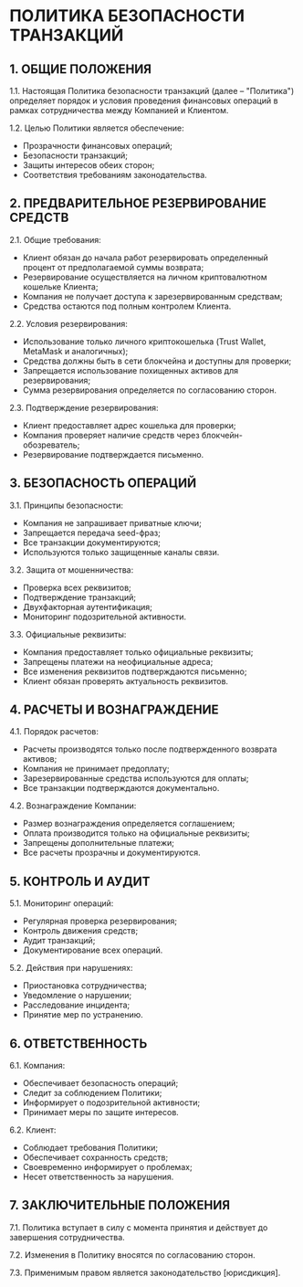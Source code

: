 # ПОЛИТИКА БЕЗОПАСНОСТИ ТРАНЗАКЦИЙ

## 1. ОБЩИЕ ПОЛОЖЕНИЯ

1.1. Настоящая Политика безопасности транзакций (далее – "Политика") определяет порядок и условия проведения финансовых операций в рамках сотрудничества между Компанией и Клиентом.

1.2. Целью Политики является обеспечение:
- Прозрачности финансовых операций;
- Безопасности транзакций;
- Защиты интересов обеих сторон;
- Соответствия требованиям законодательства.

## 2. ПРЕДВАРИТЕЛЬНОЕ РЕЗЕРВИРОВАНИЕ СРЕДСТВ

2.1. Общие требования:
- Клиент обязан до начала работ резервировать определенный процент от предполагаемой суммы возврата;
- Резервирование осуществляется на личном криптовалютном кошельке Клиента;
- Компания не получает доступа к зарезервированным средствам;
- Средства остаются под полным контролем Клиента.

2.2. Условия резервирования:
- Использование только личного криптокошелька (Trust Wallet, MetaMask и аналогичных);
- Средства должны быть в сети блокчейна и доступны для проверки;
- Запрещается использование похищенных активов для резервирования;
- Сумма резервирования определяется по согласованию сторон.

2.3. Подтверждение резервирования:
- Клиент предоставляет адрес кошелька для проверки;
- Компания проверяет наличие средств через блокчейн-обозреватель;
- Резервирование подтверждается письменно.

## 3. БЕЗОПАСНОСТЬ ОПЕРАЦИЙ

3.1. Принципы безопасности:
- Компания не запрашивает приватные ключи;
- Запрещается передача seed-фраз;
- Все транзакции документируются;
- Используются только защищенные каналы связи.

3.2. Защита от мошенничества:
- Проверка всех реквизитов;
- Подтверждение транзакций;
- Двухфакторная аутентификация;
- Мониторинг подозрительной активности.

3.3. Официальные реквизиты:
- Компания предоставляет только официальные реквизиты;
- Запрещены платежи на неофициальные адреса;
- Все изменения реквизитов подтверждаются письменно;
- Клиент обязан проверять актуальность реквизитов.

## 4. РАСЧЕТЫ И ВОЗНАГРАЖДЕНИЕ

4.1. Порядок расчетов:
- Расчеты производятся только после подтвержденного возврата активов;
- Компания не принимает предоплату;
- Зарезервированные средства используются для оплаты;
- Все транзакции подтверждаются документально.

4.2. Вознаграждение Компании:
- Размер вознаграждения определяется соглашением;
- Оплата производится только на официальные реквизиты;
- Запрещены дополнительные платежи;
- Все расчеты прозрачны и документируются.

## 5. КОНТРОЛЬ И АУДИТ

5.1. Мониторинг операций:
- Регулярная проверка резервирования;
- Контроль движения средств;
- Аудит транзакций;
- Документирование всех операций.

5.2. Действия при нарушениях:
- Приостановка сотрудничества;
- Уведомление о нарушении;
- Расследование инцидента;
- Принятие мер по устранению.

## 6. ОТВЕТСТВЕННОСТЬ

6.1. Компания:
- Обеспечивает безопасность операций;
- Следит за соблюдением Политики;
- Информирует о подозрительной активности;
- Принимает меры по защите интересов.

6.2. Клиент:
- Соблюдает требования Политики;
- Обеспечивает сохранность средств;
- Своевременно информирует о проблемах;
- Несет ответственность за нарушения.

## 7. ЗАКЛЮЧИТЕЛЬНЫЕ ПОЛОЖЕНИЯ

7.1. Политика вступает в силу с момента принятия и действует до завершения сотрудничества.

7.2. Изменения в Политику вносятся по согласованию сторон.

7.3. Применимым правом является законодательство [юрисдикция].
